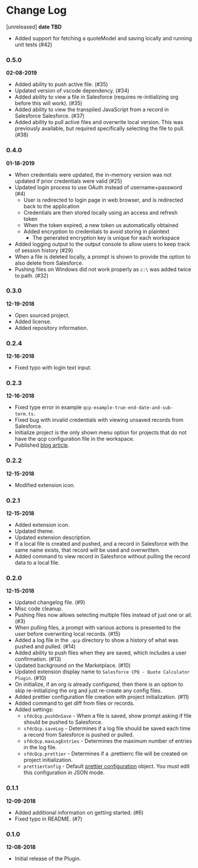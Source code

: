 # Change Log

[unreleased]
**date TBD**

- Added support for fetching a quoteModel and saving locally and running unit tests (#42)

### 0.5.0

**02-08-2019**

- Added ability to push active file. (#35)
- Updated version of vscode dependency. (#34)
- Added ability to view a file in Salesforce (requires re-initializing org before this will work). (#35)
- Added ability to view the transpiled JavaScript from a record in Salesforce Salesforce. (#37)
- Added ability to pull active files and overwrite local version. This was previously available, but required specifically selecting the file to pull. (#38)

### 0.4.0

**01-18-2019**

- When credentials were updated, the in-memory version was not updated if prior credentials were valid (#25)
- Updated login process to use OAuth instead of username+password (#4)
  - User is redirected to login page in web browser, and is redirected back to the application
  - Credentials are then stored locally using an access and refresh token
  - When the token expired, a new token us automatically obtained
  - Added encryption to credentials to avoid storing in plaintext
    - The generated encryption key is unique for each workspace
- Added logging output to the output console to allow users to keep track of session history (#29)
- When a file is deleted locally, a prompt is shown to provide the option to also delete from Salesforce.
- Pushing files on Windows did not work properly as `c:\` was added twice to path. (#32)

### 0.3.0

**12-19-2018**

- Open sourced project.
- Added license.
- Added repository information.

### 0.2.4

**12-16-2018**

- Fixed typo with login text input.

### 0.2.3

**12-16-2018**

- Fixed type error in example `qcp-example-true-end-date-and-sub-term.ts`.
- Fixed bug with invalid credentials with viewing unsaved records from Salesforce.
- Initialize project is the only shown menu option for projects that do not have the qcp configuration file in the workspace.
- Published [blog article](https://medium.com/@paustint/getting-started-with-the-salesforce-cpq-quote-calculator-plugin-vscode-extension-718306ff40d4).

### 0.2.2

**12-15-2018**

- Modified extension icon.

### 0.2.1

**12-15-2018**

- Added extension icon.
- Updated theme.
- Updated extension description.
- If a local file is created and pushed, and a record in Salesforce with the same name exists, that record will be used and overwritten.
- Added command to view record in Salesforce without pulling the record data to a local file.

### 0.2.0

**12-15-2018**

- Updated changelog file. (#9)
- Misc code cleanup.
- Pushing files now allows selecting multiple files instead of just one or all. (#3)
- When pulling files, a prompt with various actions is presented to the user before overwriting local records. (#15)
- Added a log file in the `.qcp` directory to show a history of what was pushed and pulled. (#14)
- Added ability to push files when they are saved, which includes a user confirmation. (#13)
- Updated background on the Marketplace. (#10)
- Updated extension display name to `Salesforce CPQ - Quote Calculator Plugin`. (#10)
- On initialize, if an org is already configured, then there is an option to skip re-initializing the org and just re-create any config files.
- Added prettier configuration file creation with project initialization. (#11)
- Added command to get diff from files or records.
- Added settings:
  - `sfdcQcp.pushOnSave` - When a file is saved, show prompt asking if file should be pushed to Salesforce.
  - `sfdcQcp.saveLog` - Determines if a log file should be saved each time a record from Salesforce is pushed or pulled.
  - `sfdcQcp.maxLogEntries` - Determines the maximum number of entries in the log file.
  - `sfdcQcp.prettier` - Determines if a .prettierrc file will be created on project initialization.
  - `prettierConfig` - Default [prettier configuration](https://prettier.io/docs/en/configuration.html) object. You must edit this configuration in JSON mode.

### 0.1.1

**12-09-2018**

- Added additional information on getting started. (#6)
- Fixed typo in README. (#7)

### 0.1.0

**12-08-2018**

- Initial release of the Plugin.
